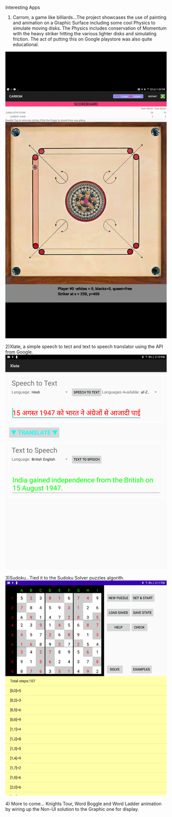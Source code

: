 Interesting Apps 
1) Carrom, a game like billiards...The project showcases the use of painting and animation on a Graphic Surface including some cool Physics to simulate moving disks. The Physics includes conservation of Momentum with the heavy striker hitting the various lighter disks and simulating friction. The act of putting this on Google playstore was also quite educational.
<img src="carrom-video2.gif" />
<p/>
2)Xlate, a simple speech to tect and text to speech translator using the API from Google.
<img src="Xlate.png"/>
<p/>
3)Sudoku...Tied it to the Sudoku Solver puzzles algorith.
<img src="Sudoku2.png"/>
<p/>
4) More to come...
Knights Tour, Word Boggle and Word Ladder animation by wiring up the Non-UI solution to the Graphic one for display.
